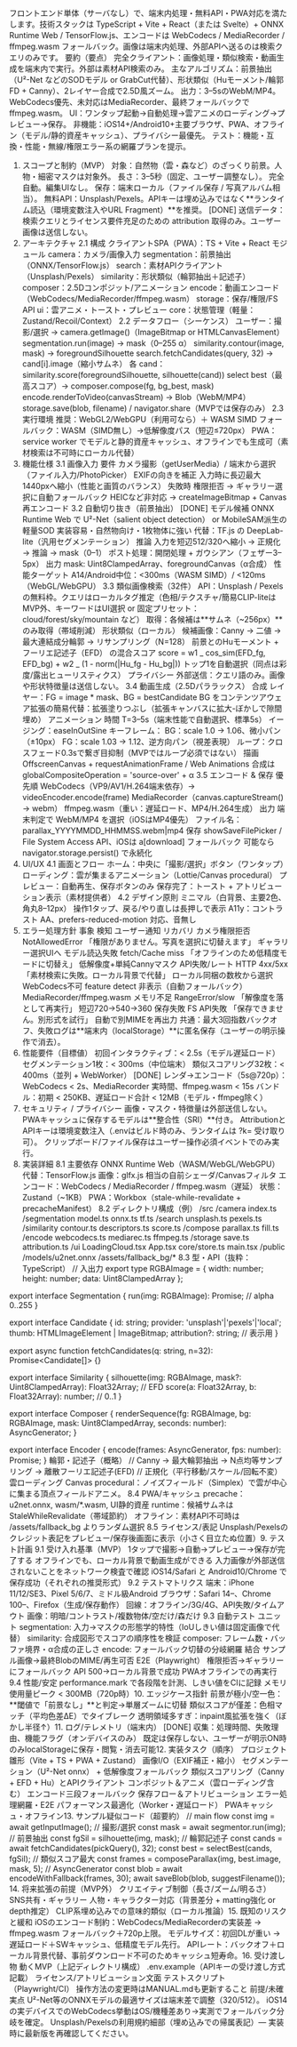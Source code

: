 フロントエンド単体（サーバなし）で、端末内処理・無料API・PWA対応を満たします。技術スタックは TypeScript + Vite + React（または Svelte）+ ONNX Runtime Web / TensorFlow.js、エンコードは WebCodecs / MediaRecorder / ffmpeg.wasm フォールバック。画像は端末内処理、外部APIへ送るのは検索クエリのみです。
要約（要点）
完全クライアント：画像処理・類似検索・動画生成を端末内で実行。外部は素材API検索のみ。
主なアルゴリズム：前景抽出（U²-Net などのSODモデル or GrabCut代替）、形状類似（Huモーメント/輪郭FD + Canny）、2レイヤー合成で2.5D風ズーム。
出力：3–5sのWebM/MP4。WebCodecs優先、未対応はMediaRecorder、最終フォールバックでffmpeg.wasm。
UI：ワンタップ起動→自動処理→雲アニメのローディング→プレビュー→保存。
非機能：iOS14+/Android10+主要ブラウザ、PWA、オフライン（モデル/静的資産キャッシュ）、プライバシー最優先。
テスト：機能・互換・性能・無線/権限エラー系の網羅プランを提示。

1. スコープと制約（MVP）
   対象：自然物（雲・森など）のざっくり前景。人物・細密マスクは対象外。
   長さ：3–5秒（固定、ユーザー調整なし）。
   完全自動。編集UIなし。
   保存：端末ローカル（ファイル保存 / 写真アルバム相当）。
   無料API：Unsplash/Pexels。APIキーは埋め込みではなく**ランタイム読込（環境変数注入やURL Fragment）**を推奨。 [DONE]
   送信データ：検索クエリとライセンス要件充足のための attribution 取得のみ。ユーザー画像は送信しない。
2. アーキテクチャ
   2.1 構成
   クライアントSPA（PWA）：TS + Vite + React
   モジュール
   camera：カメラ/画像入力
   segmentation：前景抽出（ONNX/TensorFlow.js）
   search：素材APIクライアント（Unsplash/Pexels）
   similarity：形状類似（輪郭抽出＋記述子）
   composer：2.5Dコンポジット/アニメーション
   encode：動画エンコード（WebCodecs/MediaRecorder/ffmpeg.wasm）
   storage：保存/権限/FS API
   ui：雲アニメ・トースト・プレビュー
   core：状態管理（軽量：Zustand/Recoil/Context）
   2.2 データフロー（シーケンス）
   ユーザー：撮影/選択 → camera.getImage()（ImageBitmap or HTMLCanvasElement）
   segmentation.run(image) → mask（0–255 α）
   similarity.contour(image, mask) → foregroundSilhouette
   search.fetchCandidates(query, 32) → cand[i].image（縮小サムネ）
   各 cand：similarity.score(foregroundSilhouette, silhouette(cand))
   select best（最高スコア）→ composer.compose(fg, bg_best, mask)
   encode.renderToVideo(canvasStream) → Blob（WebM/MP4）
   storage.save(blob, filename) / navigator.share（MVPでは保存のみ）
   2.3 実行環境
   推奨：WebGL2/WebGPU（利用可なら）＋ WASM SIMD
   フォールバック：WASM（SIMD無し）→低解像度パス（短辺≤720px）
   PWA：service worker でモデルと静的資産キャッシュ、オフラインでも生成可（素材検索は不可時にローカル代替）
3. 機能仕様
   3.1 画像入力
   要件
   カメラ撮影（getUserMedia）/ 端末から選択（ファイル入力/PhotoPicker）
   EXIFの向きを補正
   入力時に長辺最大 1440pxへ縮小（性能と画質のバランス）
   失敗時
   権限拒否 → ギャラリー選択に自動フォールバック
   HEICなど非対応 → createImageBitmap + Canvas再エンコード
   3.2 自動切り抜き（前景抽出） [DONE]
   モデル候補
   ONNX Runtime Web で U²-Net（salient object detection） or MobileSAM派生の軽量SOD
   実装容易・自然物向け・1枚物体に強い
   代替：TF.js の DeepLab-lite（汎用セグメンテーション）
   推論
   入力を短辺512/320へ縮小 → 正規化 → 推論 → mask（0–1）
   ポスト処理：開閉処理 + ガウシアン（フェザー3–5px）
   出力
   mask: Uint8ClampedArray、foregroundCanvas（α合成）
   性能ターゲット
   A14/Android中位：<300ms（WASM SIMD）/ <120ms（WebGL/WebGPU）
   3.3 類似画像検索（32件）
   API：Unsplash / Pexels の無料枠。クエリはローカルタグ推定（色相/テクスチャ/簡易CLIP-liteはMVP外、キーワードはUI選択 or 固定プリセット：cloud/forest/sky/mountain など）
   取得：各候補は**サムネ（~256px）**のみ取得（帯域削減）
   形状類似（ローカル）
   候補画像：Canny → 二値 → 最大連結成分輪郭 → リサンプリング（N=128）
   前景とのHuモーメント + フーリエ記述子（EFD） の混合スコア
   score = w1 _ cos_sim(EFD_fg, EFD_bg) + w2 _ (1 - norm(|Hu_fg - Hu_bg|))
   トップ1を自動選択（同点は彩度/露出ヒューリスティクス）
   プライバシー
   外部送信：クエリ語のみ。画像や形状特徴量は送信しない。
   3.4 動画生成（2.5Dパララックス）
   合成
   レイヤー：FG = image \* mask、BG = bestCandidate
   BG をコンテンツアウェア拡張の簡易代替：拡張塗りつぶし（拡張キャンバスに拡大-ぼかしで隙間埋め）
   アニメーション
   時間 T=3–5s（端末性能で自動選択、標準5s）
   イージング：easeInOutSine
   キーフレーム：
   BG：scale 1.0 → 1.06、微小パン（±10px）
   FG：scale 1.03 → 1.12、逆方向パン（視差表現）
   ループ：クロスフェード0.3sで繋ぎ目抑制（MVPではループ必須ではない）
   描画
   OffscreenCanvas + requestAnimationFrame / Web Animations
   合成は globalCompositeOperation = 'source-over' + α
   3.5 エンコード & 保存
   優先順
   WebCodecs（VP9/AV1/H.264端末依存）→ videoEncoder.encode(frame)
   MediaRecorder（canvas.captureStream() → webm）
   ffmpeg.wasm（重い：遅延ロード、MP4/H.264生成）
   出力
   端末判定で WebM/MP4 を選択（iOSはMP4優先）
   ファイル名：parallax_YYYYMMDD_HHMMSS.webm|mp4
   保存
   showSaveFilePicker / File System Access API、iOSは a[download] フォールバック
   可能なら navigator.storage.persist() で永続化
4. UI/UX
   4.1 画面とフロー
   ホーム：中央に「撮影/選択」ボタン（ワンタップ）
   ローディング：雲が集まるアニメーション（Lottie/Canvas procedural）
   プレビュー：自動再生、保存ボタンのみ
   保存完了：トースト + アトリビューション表示（素材提供者）
   4.2 デザイン原則
   ミニマル（白背景、主要2色、角丸8–12px）
   操作1タップ、戻る/やり直しは長押しで表示
   A11y：コントラスト AA、prefers-reduced-motion 対応、音無し
5. エラー処理方針
   事象 検知 ユーザー通知 リカバリ
   カメラ権限拒否 NotAllowedError 「権限がありません。写真を選択に切替えます」 ギャラリー選択UIへ
   モデル読込失敗 fetch/Cache miss 「オフラインのため低精度モードに切替え」 低解像度+単純Cannyマスク
   API失敗/レート HTTP 4xx/5xx 「素材検索に失敗。ローカル背景で代替」 ローカル同梱の数枚から選択
   WebCodecs不可 feature detect 非表示（自動フォールバック） MediaRecorder/ffmpeg.wasm
   メモリ不足 RangeError/slow 「解像度を落として再実行」 短辺720→540→360
   保存失敗 FS API失敗 「保存できません。別形式を試行」 自動で別MIMEを再出力
   共通：最大3回指数バックオフ、失敗ログは**端末内（localStorage）**に匿名保存（ユーザーの明示操作で消去）。
6. 性能要件（目標値）
   初回インタラクティブ：< 2.5s（モデル遅延ロード）
   セグメンテーション1枚：< 300ms（中位端末）
   類似スコアリング32枚：< 400ms（並列 + WebWorker） [DONE]
   レンダ→エンコード（5s@720p）：WebCodecs < 2s、MediaRecorder 実時間、ffmpeg.wasm < 15s
   バンドル：初期 < 250KB、遅延ロード合計 < 12MB（モデル・ffmpeg除く）
7. セキュリティ / プライバシー
   画像・マスク・特徴量は外部送信しない。
   PWAキャッシュに保存するモデルは**整合性（SRI）**付き。
   AttributionとAPIキーは環境変数注入（.envはビルド時のみ、ランタイムは ?k= 受け取り可）。
   クリップボード/ファイル保存はユーザー操作必須イベントでのみ実行。
8. 実装詳細
   8.1 主要依存
   ONNX Runtime Web（WASM/WebGL/WebGPU）
   代替：TensorFlow.js
   画像：glfx.js 相当の自前シェーダ/Canvasフィルタ
   エンコード：WebCodecs / MediaRecorder / ffmpeg.wasm（遅延）
   状態：Zustand（~1KB）
   PWA：Workbox（stale-while-revalidate + precacheManifest）
   8.2 ディレクトリ構成（例）
   /src
   /camera
   index.ts
   /segmentation
   model.ts onnx.ts tf.ts
   /search
   unsplash.ts pexels.ts
   /similarity
   contour.ts descriptors.ts score.ts
   /compose
   parallax.ts fill.ts
   /encode
   webcodecs.ts mediarec.ts ffmpeg.ts
   /storage
   save.ts attribution.ts
   /ui
   LoadingCloud.tsx App.tsx
   core/store.ts
   main.tsx
   /public
   /models/u2net.onnx
   /assets/fallback_bg/\*
   8.3 型・API（抜粋：TypeScript）
   // 入出力
   export type RGBAImage = { width: number; height: number; data: Uint8ClampedArray };

export interface Segmentation {
run(img: RGBAImage): Promise<Uint8ClampedArray>; // alpha 0..255
}

export interface Candidate {
id: string; provider: 'unsplash'|'pexels'|'local';
thumb: HTMLImageElement | ImageBitmap;
attribution?: string; // 表示用
}

export async function fetchCandidates(q: string, n=32): Promise<Candidate[]> {}

export interface Similarity {
silhouette(img: RGBAImage, mask?: Uint8ClampedArray): Float32Array; // EFD
score(a: Float32Array, b: Float32Array): number; // 0..1
}

export interface Composer {
renderSequence(fg: RGBAImage, bg: RGBAImage, mask: Uint8ClampedArray, seconds: number): AsyncGenerator<VideoFrame>;
}

export interface Encoder {
encode(frames: AsyncGenerator<VideoFrame>, fps: number): Promise<Blob>;
}
輪郭・記述子（概略）
// Canny -> 最大輪郭抽出 -> N点均等サンプリング -> 離散フーリエ記述子(EFD)
// 正規化（平行移動/スケール/回転不変）
雲ローディング
Canvas procedural：ノイズフィールド（Simplex）で雲が中心に集まる頂点フィールドアニメ。
8.4 PWA/キャッシュ
precache：u2net.onnx, wasm/\*.wasm, UI静的資産
runtime：候補サムネは StaleWhileRevalidate（帯域節約）
オフライン：素材API不可時は /assets/fallback_bg よりランダム選択
8.5 ライセンス/表記
Unsplash/Pexelsのクレジット表記をプレビュー/保存後画面に表示（小さく目立たぬ位置）9. テスト計画
9.1 受け入れ基準（MVP）
1タップで撮影→自動→プレビュー→保存が完了する
オフラインでも、ローカル背景で動画生成ができる
入力画像が外部送信されないことをネットワーク検査で確認
iOS14/Safari と Android10/Chrome で保存成功（それぞれの推奨形式）
9.2 テストマトリクス
端末：iPhone 11/12/SE3、Pixel 5/6/7、ミドル級Android
ブラウザ：Safari 14–、Chrome 100–、Firefox（生成/保存動作）
回線：オフライン/3G/4G、API失敗/タイムアウト
画像：明暗/コントラスト/複数物体/空だけ/森だけ
9.3 自動テスト
ユニット
segmentation: 入力→マスクの形態学的特性（IoUしきい値は固定画像で代替）
similarity: 合成図形でスコアの順序性を検証
composer: フレーム数・バッファ境界・α合成の正しさ
encode: フォールバック切替の分岐網羅
結合
サンプル画像→最終BlobのMIME/再生可否
E2E（Playwright）
権限拒否→ギャラリーにフォールバック
API 500→ローカル背景で成功
PWAオフラインでの再実行
9.4 性能/安定
performance.mark で各段階を計測、しきい値をCIに記録
メモリ使用量ピーク < 300MB（720p時）10. エッジケース指針
前景が極小/空一色：**閾値で「前景なし」**と判定→単層ズームに切替
類似スコアが僅差：色相マッチ（平均色差ΔE）でタイブレーク
透明領域多すぎ：inpaint風拡張を強く（ぼかし半径↑）11. ログ/テレメトリ（端末内） [DONE]
収集：処理時間、失敗理由、機能フラグ（オンデバイスのみ）
既定は保存しない、ユーザーが明示ON時のみlocalStorageに保存・閲覧・消去可能12. 実装タスク（順序）
プロジェクト雛形（Vite + TS + PWA + Zustand）
画像I/O（EXIF補正・縮小）
セグメンテーション（U²-Net onnx） + 低解像度フォールバック
類似スコアリング（Canny + EFD + Hu）とAPIクライアント
コンポジット＆アニメ（雲ローディング含む）
エンコード三段フォールバック
保存フロー＆アトリビューション
エラー処理網羅・E2E
パフォーマンス最適化（Worker・遅延ロード）
PWAキャッシュ・オフライン13. サンプル疑似コード（超要約）
// main flow
const img = await getInputImage(); // 撮影/選択
const mask = await segmentor.run(img); // 前景抽出
const fgSil = silhouette(img, mask); // 輪郭記述子
const cands = await fetchCandidates(pickQuery(), 32);
const best = selectBest(cands, fgSil); // 類似スコア最大
const frames = composeParallax(img, best.image, mask, 5); // AsyncGenerator
const blob = await encodeWithFallback(frames, 30);
await saveBlob(blob, suggestFilename()); 14. 将来拡張の前提（MVP外）
クリエイティブ制御（長さ/ズーム/明るさ）
SNS共有・ギャラリー
人物・キャラクター対応（背景差分 + matting強化 or depth推定）
CLIP系埋め込みでの意味的類似（ローカル推論）15. 既知のリスクと緩和
iOSのエンコード制約：WebCodecs/MediaRecorderの実装差 → ffmpeg.wasm フォールバック＋720p上限。
モデルサイズ：初回DLが重い → 遅延ロード＋SWキャッシュ、低精度モデル先行。
APIレート：バックオフ＋ローカル背景代替、事前ダウンロード不可のためキャッシュ短寿命。16. 受け渡し物
動くMVP（上記ディレクトリ構成）
.env.example（APIキーの受け渡し方式記載）
ライセンス/アトリビューション文面
テストスクリプト（Playwright/CI）
操作方法の変更時はMANUAL.mdも更新すること
前提/未確実点
U²-Net等のONNXモデルの最適サイズは端末差で調整（320/512）。
iOS14の実デバイスでのWebCodecs挙動はOS/機種差あり→実測でフォールバック分岐を確定。
Unsplash/Pexelsの利用規約細部（埋め込みでの帰属表記）— 実装時に最新版を再確認してください。
